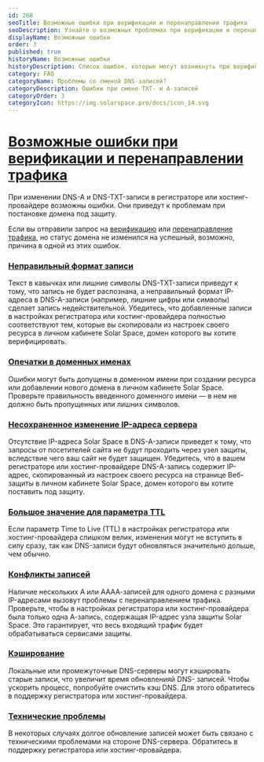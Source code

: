 ```yaml
---
id: 268
seoTitle: Возможные ошибки при верификации и перенаправлении трафика
seoDescription: Узнайте о возможных проблемах при верификации и перенаправлении трафика, связанных с ошибками в формате записей, опечатками в доменных именах, отсутствием изменений IP-адреса и другими факторами
displayName: Возможные ошибки
order: 3
published: true
historyName: Возможные ошибки
historyDescription: Список ошибок, которые могут возникнуть при верификации или перенаправлении трафика
category: FAQ
categoryName: Проблемы со сменой DNS-записей?
categoryDescription: Ошибки при смене TXT- и A-записей
categoryOrder: 3
categoryIcon: https://img.solarspace.pro/docs/icon_14.svg
---
```


# [Возможные ошибки при верификации и перенаправлении трафика](errors-during-settings)

При изменении DNS-A и DNS-TXT-записи в регистраторе или хостинг-провайдере возможны ошибки. Они приведут к проблемам при постановке домена под защиту.

Если вы отправили запрос на [верификацию]([206]) или [перенаправление трафика]([266]), но статус домена не изменился на успешный, возможно, причина в одной из этих ошибок.

### [Неправильный формат записи](incorrect-format-for-record)

Текст в кавычках или лишние символы DNS-TXT-записи приведут к тому, что запись не будет распознана, а неправильный формат IP-адреса в DNS-A-записи (например, лишние цифры или символы) сделает запись недействительной. Убедитесь, что добавленные записи в настройках регистратора или хостинг-провайдера полностью соответствуют тем, которые вы скопировали из настроек своего ресурса в личном кабинете Solar Space, домен которого вы хотите верифицировать.

### [Опечатки в доменных именах](typos-in-domain-names)

Ошибки могут быть допущены в доменном имени при создании ресурса или добавлении нового домена в личном кабинете Solar Space. Проверьте правильность введенного доменного имени — в нем не должно быть пропущенных или лишних символов.

### [Несохраненное изменение IP-адреса сервера](unsaved-changes-for-ip)

Отсутствие IP-адреса Solar Space в DNS-A-записи приведет к тому, что запросы от посетителей сайта не будут проходить через узел защиты, вследствие чего ваш сайт не будет защищен. Убедитесь, что в вашем регистраторе или хостинг-провайдере DNS-A-запись содержит IP-адрес, скопированный из настроек своего ресурса на странице Веб-защиты в личном кабинете Solar Space, домен которого вы хотите поставить под защиту.

### [Большое значение для параметра TTL](high-value-for-ttl)

Если параметр Time to Live (TTL) в настройках регистратора или хостинг-провайдера слишком велик, изменения могут не вступить в силу сразу, так как DNS-записи будут обновляться значительно дольше, чем обычно.

### [Конфликты записей](conflicts-for-records)

Наличие нескольких A или АААА-записей для одного домена с разными IP-адресами вызовут проблемы с перенаправлением трафика. Проверьте, чтобы в настройках регистратора или хостинг-провайдера была только одна А-запись, содержащая IP-адрес узла защиты Solar Space. Это гарантирует, что весь входящий трафик будет обрабатываться сервисами защиты.

### [Кэширование](caching)

Локальные или промежуточные DNS-серверы могут кэшировать старые записи, что увеличит время обновленияй DNS- записей. Чтобы ускорить процесс, попробуйте очистить кэш DNS. Для этого обратитесь в поддержку регистратора или хостинг-провайдера.

### [Технические проблемы](technical-issues)

В некоторых случаях долгое обновление записей может быть связано с техническими проблемами на стороне DNS-сервера. Обратитесь в поддержку регистратора или хостинг-провайдера.